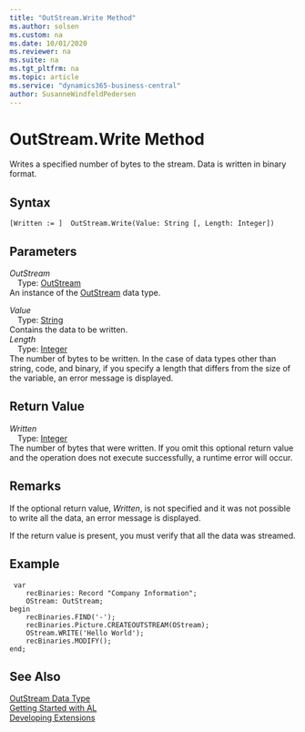 ```yaml
---
title: "OutStream.Write Method"
ms.author: solsen
ms.custom: na
ms.date: 10/01/2020
ms.reviewer: na
ms.suite: na
ms.tgt_pltfrm: na
ms.topic: article
ms.service: "dynamics365-business-central"
author: SusanneWindfeldPedersen
---
```

[//]: # (START>DO_NOT_EDIT)
[//]: # (IMPORTANT:Do not edit any of the content between here and the END>DO_NOT_EDIT.)
[//]: # (Any modifications should be made in the .xml files in the ModernDev repo.)
# OutStream.Write Method
Writes a specified number of bytes to the stream. Data is written in binary format.


## Syntax
```
[Written := ]  OutStream.Write(Value: String [, Length: Integer])
```
## Parameters
*OutStream*  
&emsp;Type: [OutStream](outstream-data-type.md)  
An instance of the [OutStream](outstream-data-type.md) data type.  

*Value*  
&emsp;Type: [String](../string/string-data-type.md)  
Contains the data to be written.  
*Length*  
&emsp;Type: [Integer](../integer/integer-data-type.md)  
The number of bytes to be written. In the case of data types other than string, code, and binary, if you specify a length that differs from the size of the variable, an error message is displayed.  


## Return Value
*Written*  
&emsp;Type: [Integer](../integer/integer-data-type.md)  
The number of bytes that were written. If you omit this optional return value and the operation does not execute successfully, a runtime error will occur.    


[//]: # (IMPORTANT: END>DO_NOT_EDIT)

## Remarks  
 If the optional return value, *Written*, is not specified and it was not possible to write all the data, an error message is displayed.  
  
 If the return value is present, you must verify that all the data was streamed.  
  
## Example  
  

```
 var
    recBinaries: Record "Company Information";
    OStream: OutStream;
begin
    recBinaries.FIND('-');  
    recBinaries.Picture.CREATEOUTSTREAM(OStream);   
    OStream.WRITE('Hello World');  
    recBinaries.MODIFY();  
end;
```    
  
  
## See Also
[OutStream Data Type](outstream-data-type.md)  
[Getting Started with AL](../../devenv-get-started.md)  
[Developing Extensions](../../devenv-dev-overview.md)